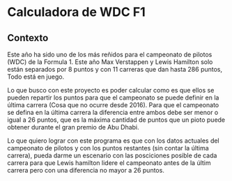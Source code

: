 # Calculadora de WDC F1
## Contexto
Este año ha sido uno de los más reñidos para el campeonato de pilotos (WDC) de la Formula 1. Este año Max Verstappen y Lewis Hamilton solo están separados por 8 puntos y con 11 carreras que dan hasta 286 puntos, Todo está en juego. 

Lo que busco con este proyecto es poder calcular como es que ellos se pueden repartir los puntos para que el campeonato se puede definir en la última carrera (Cosa que no ocurre desde 2016). Para que el campeonato se defina en la última carrera la diferencia entre ambos debe ser menor o igual a 26 puntos, que es la máxima cantidad de puntos que un pioto puede obtener durante el gran premio de Abu Dhabi.

Lo que quiero lograr con este programa es que con los datos actuales  del campeonato de pilotos y con los puntos restantes (sin contar la última carrera), pueda darme un escenario con las posciciones posible de cada carrera para que Lewis hamilton lidere el campeonato antes de la últim carrera pero con una diferencia no mayor a 26 puntos.
